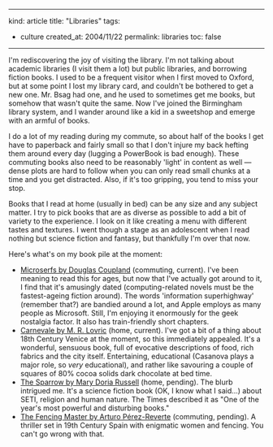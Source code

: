 -----
kind: article
title: "Libraries"
tags:
- culture
created_at: 2004/11/22
permalink: libraries
toc: false
-----

<p>I'm rediscovering the joy of visiting the library. I'm not talking about academic libraries (I visit them a lot) but public libraries, and borrowing fiction books. I used to be a frequent visitor when I first moved to Oxford, but at some point I lost my library card, and couldn't be bothered to get a new one. Mr. Bsag had one, and he used to sometimes get me books, but somehow that wasn't quite the same. Now I've joined the Birmingham library system, and I wander around like a kid in a sweetshop and emerge with an armful of books.</p>

<p>I do a lot of my reading during my commute, so about half of the books I get have to paperback and fairly small so that I don't injure my back hefting them around every day (lugging a PowerBook is bad enough). These commuting books also need to be reasonably 'light' in content as well &mdash; dense plots are hard to follow when you can only read small chunks at a time and you get distracted. Also, if it's too gripping, you tend to miss your stop.</p>

<p>Books that I read at home (usually in bed) can be any size and any subject matter. I try to pick books that are as diverse as possible to add a bit of variety to the experience. I look on it like creating a menu with different tastes and textures. I went though a stage as an adolescent when I read nothing but science fiction and fantasy, but thankfully I'm over that now.</p>

<p>Here's what's on my book pile at the moment:</p>

<ul>
<li><a href="http://www.amazon.co.uk/exec/obidos/ASIN/0006548598/butshesagirl-21">Microserfs by Douglas Coupland</a> (commuting, current). I've been meaning to read this for ages, but now that I've actually got around to it, I find that it's amusingly dated (computing-related novels must be the fastest-ageing fiction around). The words 'information superhighway' (remember that?) are bandied around a lot, and Apple employs as many people as Microsoft. Still, I'm enjoying it enormously for the geek nostalgia factor. It also has train-friendly short chapters.</li>
<li><a href="http://www.amazon.co.uk/exec/obidos/ASIN/1860498663/butshesagirl-21">Carnevale by M. R. Lovric</a> (home, current). I've got a bit of a thing about 18th Century Venice at the moment, so this immediately appealed. It's a wonderful, sensuous book, full of evocative descriptions of food, rich fabrics and the city itself. Entertaining, educational (Casanova plays a major role, so <em>very</em> educational), and rather like savouring a couple of squares of 80% cocoa solids dark chocolate at bed time.</li>
<li><a href="http://www.amazon.co.uk/exec/obidos/ASIN/0552997773/butshesagirl-21">The Sparrow by Mary Doria Russell</a> (home, pending). The blurb intrigued me. It's a science fiction book (OK, I know what I said...) about SETI, religion and human nature. The Times described it as "One of the year's most powerful and disturbing books."</li>
<li><a href="http://www.amazon.co.uk/exec/obidos/ASIN/1860464556/butshesagirl-21">The Fencing Master by Arturo P&eacute;rez-Reverte</a> (commuting, pending). A thriller set in 19th Century Spain with enigmatic women and fencing. You can't go wrong with that.</li>
</ul>
